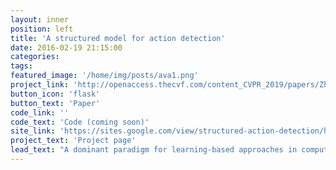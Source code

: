 ```yaml
---
layout: inner
position: left
title: 'A structured model for action detection'
date: 2016-02-19 21:15:00
categories: 
tags: 
featured_image: '/home/img/posts/ava1.png'
project_link: 'http://openaccess.thecvf.com/content_CVPR_2019/papers/Zhang_A_Structured_Model_for_Action_Detection_CVPR_2019_paper.pdf'
button_icon: 'flask'
button_text: 'Paper'
code_link: ''
code_text: 'Code (coming soon)'
site_link: 'https://sites.google.com/view/structured-action-detection/home'
project_text: 'Project page'
lead_text: "A dominant paradigm for learning-based approaches in computer vision is training generic models on large datasets, and allowing them to discover the optimal representation for the problem at hand. In this work we propose instead to integrate some domain knowledge into the architecture of an action detection model. This allows us to achieves significant improvements over the state-of-the art without much parameter tuning. "
---
```

